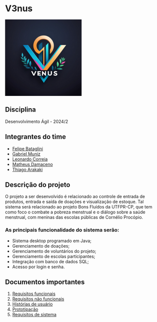 # V3nus
[<img src="/Imagens/logo.jpg" width="250"/>](/Imagens/logo.jpg)

## Disciplina 
Desenvolvimento Ágil - 2024/2

## Integrantes do time
* [Felipe Bataglini](https://github.com/felipebataglini)
* [Gabriel Muniz](https://github.com/GabrielSMuniz)
* [Leonardo Correia](https://github.com/LeonardoCorreia2)
* [Matheus Damaceno](https://github.com/Matheusdamaceno)
* [Thiago Arakaki](https://github.com/arakakithiago)

## Descrição do projeto
O projeto a ser desenvolvido é relacionado ao controle de entrada de produtos, entrada e saída de doações e visualização de estoque. Tal sistema será relacionado ao projeto Bons Fluídos da UTFPR-CP, que tem como foco o combate a pobreza menstrual e o diálogo sobre a saúde menstrual, com meninas das escolas públicas de Cornélio Procópio.

### As principais funcionalidade do sistema serão:
* Sistema desktop programado em Java;
* Gerenciamento de doações;
* Gerenciamento de voluntários do projeto;
* Gerenciamento de escolas participantes;
* Integração com banco de dados SQL;
* Acesso por login e senha.

## Documentos importantes
1. [Requisitos funcionais](/Requisitos%20de%20Usuário/RF.md)
2. [Requisitos não funcionais](/Requisitos%20de%20Usuário/RNF.md)
3. [Histórias de usuário](/Requisitos%20de%20Usuário/HistoriasUsuario.md)
4. [Prototipação](/Prototipação/prototipo.md)
5. [Requisitos de sistema](/Requisitos%20de%20Sistema)
